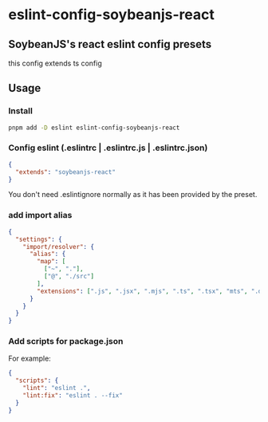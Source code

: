 # eslint-config-soybeanjs-react

## SoybeanJS's react eslint config presets

this config extends ts config

## Usage

### Install

```bash
pnpm add -D eslint eslint-config-soybeanjs-react
```

### Config eslint (.eslintrc | .eslintrc.js | .eslintrc.json)

```json
{
  "extends": "soybeanjs-react"
}
```

You don't need .eslintignore normally as it has been provided by the preset.

### add import alias

```json
{
  "settings": {
    "import/resolver": {
      "alias": {
        "map": [
          ["~", "."],
          ["@", "./src"]
        ],
        "extensions": [".js", ".jsx", ".mjs", ".ts", ".tsx", "mts", ".d.ts"]
      }
    }
  }
}
```

### Add scripts for package.json

For example:

```json
{
  "scripts": {
    "lint": "eslint .",
    "lint:fix": "eslint . --fix"
  }
}
```
